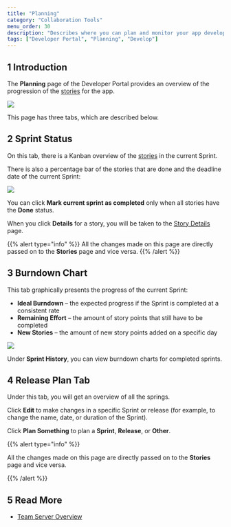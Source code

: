 ```yaml
---
title: "Planning"
category: "Collaboration Tools"
menu_order: 30
description: "Describes where you can plan and monitor your app development."
tags: ["Developer Portal", "Planning", "Develop"]
---
```


## 1 Introduction

The **Planning** page of the Developer Portal provides an overview of the progression of the [stories](../collaborate/stories) for the app.

![](attachments/planning.png)

This page has three tabs, which are described below.

## 2 Sprint Status

On this tab, there is a Kanban overview of the [stories](../collaborate/stories) in the current Sprint. 

There is also a percentage bar of the stories that are done and the deadline date of the current Sprint:

![](attachments/sprint-status.jpg)

You can click **Mark current sprint as completed** only when all stories have the **Done** status.

When you click **Details** for a story, you will be taken to the [Story Details](../collaborate/stories#story-details) page.

{{% alert type="info" %}}
All the changes made on this page are directly passed on to the **Stories** page and vice versa.
{{% /alert %}}

## 3 Burndown Chart

This tab graphically presents the progress of the current Sprint:

* **Ideal Burndown** – the expected progress if the Sprint is completed at a consistent rate
* **Remaining Effort** – the amount of story points that still have to be completed
* **New Stories** – the amount of new story points added on a specific day

![](attachments/burndownchart.png)

Under **Sprint History**, you can view burndown charts for completed sprints.

## 4 Release Plan Tab

Under this tab, you will get an overview of all the springs.

Click **Edit** to make changes in a specific Sprint or release (for example, to change the name, date, or duration of the Sprint).

Click **Plan Something** to plan a **Sprint**, **Release**, or **Other**.

{{% alert type="info" %}}

All the changes made on this page are directly passed on to the **Stories** page and vice versa.

{{% /alert %}}

## 5 Read More

* [Team Server Overview](team-server)
